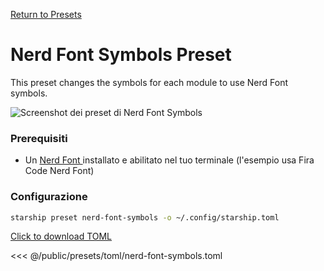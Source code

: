 [Return to Presets](./#nerd-font-symbols)

# Nerd Font Symbols Preset

This preset changes the symbols for each module to use Nerd Font symbols.

![Screenshot dei preset di Nerd Font Symbols](/presets/img/nerd-font-symbols.png)

### Prerequisiti

- Un [ Nerd Font ](https://www.nerdfonts.com/) installato e abilitato nel tuo terminale (l'esempio usa Fira Code Nerd Font)

### Configurazione

```sh
starship preset nerd-font-symbols -o ~/.config/starship.toml
```

[Click to download TOML](/presets/toml/nerd-font-symbols.toml)

<<< @/public/presets/toml/nerd-font-symbols.toml
